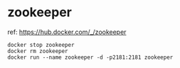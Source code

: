 # zookeeper
ref: https://hub.docker.com/_/zookeeper

```
docker stop zookeeper
docker rm zookeeper
docker run --name zookeeper -d -p2181:2181 zookeeper

```